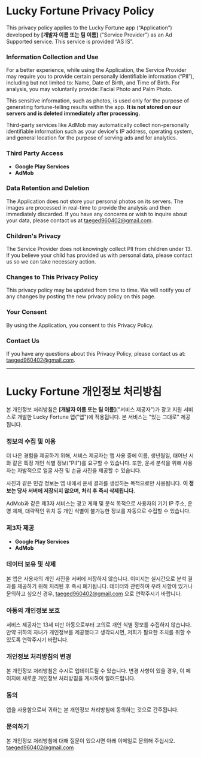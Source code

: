 # Lucky Fortune Privacy Policy

This privacy policy applies to the Lucky Fortune app (“Application”) developed by **[개발자 이름 또는 팀 이름]** (“Service Provider”) as an Ad Supported service. This service is provided “AS IS”.

### Information Collection and Use
For a better experience, while using the Application, the Service Provider may require you to provide certain personally identifiable information (“PII”), including but not limited to: Name, Date of Birth, and Time of Birth. For analysis, you may voluntarily provide: Facial Photo and Palm Photo.

This sensitive information, such as photos, is used only for the purpose of generating fortune-telling results within the app. **It is not stored on our servers and is deleted immediately after processing.**

Third-party services like AdMob may automatically collect non-personally identifiable information such as your device's IP address, operating system, and general location for the purpose of serving ads and for analytics.

### Third Party Access
- **Google Play Services**
- **AdMob**

### Data Retention and Deletion
The Application does not store your personal photos on its servers. The images are processed in real-time to provide the analysis and then immediately discarded. If you have any concerns or wish to inquire about your data, please contact us at taeged960402@gmail.com.

### Children's Privacy
The Service Provider does not knowingly collect PII from children under 13. If you believe your child has provided us with personal data, please contact us so we can take necessary action.

### Changes to This Privacy Policy
This privacy policy may be updated from time to time. We will notify you of any changes by posting the new privacy policy on this page.

### Your Consent
By using the Application, you consent to this Privacy Policy.

### Contact Us
If you have any questions about this Privacy Policy, please contact us at: taeged960402@gmail.com.

---

# Lucky Fortune 개인정보 처리방침

본 개인정보 처리방침은 **[개발자 이름 또는 팀 이름]**("서비스 제공자")가 광고 지원 서비스로 개발한 Lucky Fortune 앱("앱")에 적용됩니다. 본 서비스는 "있는 그대로" 제공됩니다.

### 정보의 수집 및 이용
더 나은 경험을 제공하기 위해, 서비스 제공자는 앱 사용 중에 이름, 생년월일, 태어난 시와 같은 특정 개인 식별 정보("PII")를 요구할 수 있습니다. 또한, 운세 분석을 위해 사용자는 자발적으로 얼굴 사진 및 손금 사진을 제공할 수 있습니다.

사진과 같은 민감 정보는 앱 내에서 운세 결과를 생성하는 목적으로만 사용됩니다. **이 정보는 당사 서버에 저장되지 않으며, 처리 후 즉시 삭제됩니다.**

AdMob과 같은 제3자 서비스는 광고 게재 및 분석 목적으로 사용자의 기기 IP 주소, 운영 체제, 대략적인 위치 등 개인 식별이 불가능한 정보를 자동으로 수집할 수 있습니다.

### 제3자 제공
- **Google Play Services**
- **AdMob**

### 데이터 보유 및 삭제
본 앱은 사용자의 개인 사진을 서버에 저장하지 않습니다. 이미지는 실시간으로 분석 결과를 제공하기 위해 처리된 후 즉시 폐기됩니다. 데이터와 관련하여 우려 사항이 있거나 문의하고 싶으신 경우, taeged960402@gmail.com 으로 연락주시기 바랍니다.

### 아동의 개인정보 보호
서비스 제공자는 13세 미만 아동으로부터 고의로 개인 식별 정보를 수집하지 않습니다. 만약 귀하의 자녀가 개인정보를 제공했다고 생각되시면, 저희가 필요한 조치를 취할 수 있도록 연락주시기 바랍니다.

### 개인정보 처리방침의 변경
본 개인정보 처리방침은 수시로 업데이트될 수 있습니다. 변경 사항이 있을 경우, 이 페이지에 새로운 개인정보 처리방침을 게시하여 알려드립니다.

### 동의
앱을 사용함으로써 귀하는 본 개인정보 처리방침에 동의하는 것으로 간주됩니다.

### 문의하기
본 개인정보 처리방침에 대해 질문이 있으시면 아래 이메일로 문의해 주십시오.
taeged960402@gmail.com
